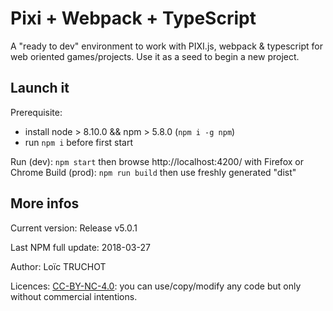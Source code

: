 # Pixi + Webpack + TypeScript

A "ready to dev" environment to work with PIXI.js, webpack & typescript for web oriented games/projects. Use it as a seed to begin a new project.

## Launch it

Prerequisite:
* install node > 8.10.0 && npm > 5.8.0 (`npm i -g npm`)
* run `npm i` before first start

Run (dev): `npm start` then browse http://localhost:4200/ with Firefox or Chrome
Build (prod): `npm run build` then use freshly generated "dist" 
## More infos

Current version: Release v5.0.1

Last NPM full update: 2018-03-27

Author: Loïc TRUCHOT

Licences: [CC-BY-NC-4.0](https://creativecommons.org/licenses/by-nc/4.0/): you can use/copy/modify any code but only without commercial intentions.
